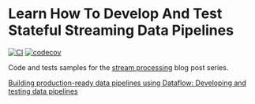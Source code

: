 # Learn How To Develop And Test Stateful Streaming Data Pipelines

[![CI](https://github.com/mkuthan/stream-processing/actions/workflows/ci.yml/badge.svg)](https://github.com/mkuthan/stream-processing/actions/workflows/ci.yml)
[![codecov](https://codecov.io/gh/mkuthan/stream-processing/branch/main/graph/badge.svg?token=V9HUU6OJGF)](https://codecov.io/gh/mkuthan/stream-processing)

Code and tests samples for the [stream processing](http://mkuthan.github.io/tags/#stream-processing) blog post series.

[Building production-ready data pipelines using Dataflow: Developing and testing data pipelines](https://cloud.google.com/architecture/building-production-ready-data-pipelines-using-dataflow-developing-and-testing#testing_your_pipeline)